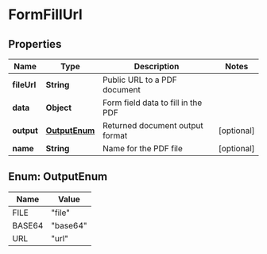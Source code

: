 

# FormFillUrl


## Properties

| Name | Type | Description | Notes |
|------------ | ------------- | ------------- | -------------|
|**fileUrl** | **String** | Public URL to a PDF document |  |
|**data** | **Object** | Form field data to fill in the PDF |  |
|**output** | [**OutputEnum**](#OutputEnum) | Returned document output format |  [optional] |
|**name** | **String** | Name for the PDF file |  [optional] |



## Enum: OutputEnum

| Name | Value |
|---- | -----|
| FILE | &quot;file&quot; |
| BASE64 | &quot;base64&quot; |
| URL | &quot;url&quot; |



